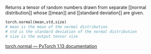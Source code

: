 Returns a tensor of random numbers drawn from separate [[normal distribution]] whose [[mean]] and [[standard deviation]] are given.

```python 
torch.normal(mean,std,size)
# mean is the mean of the normal distribution 
# std is the standard deviation of the normal distribution
# size is the output tensor size 
```


[torch.normal — PyTorch 1.13 documentation](https://pytorch.org/docs/stable/generated/torch.normal.html)